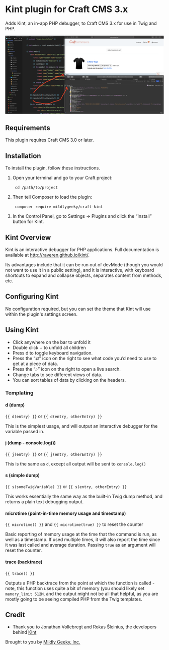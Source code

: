 # Kint plugin for Craft CMS 3.x

Adds Kint, an in-app PHP debugger, to Craft CMS 3.x for use in Twig and PHP.

![Screenshot](resources/screenshots/screenshot.png)

## Requirements

This plugin requires Craft CMS 3.0 or later.

## Installation

To install the plugin, follow these instructions.

1. Open your terminal and go to your Craft project:

        cd /path/to/project

2. Then tell Composer to load the plugin:

        composer require mildlygeeky/craft-kint

3. In the Control Panel, go to Settings → Plugins and click the “Install” button for Kint.

## Kint Overview

Kint is an interactive debugger for PHP applications. Full documentation is available at http://raveren.github.io/kint/.

Its advantages include that it can be run out of devMode (though you would not want to use it in a public setting), and
it is interactive, with keyboard shortcuts to expand and collapse objects, separates content from methods, etc.

## Configuring Kint

No configuration required, but you can set the theme that Kint will use within the plugin's settings screen.

## Using Kint

- Click anywhere on the bar to unfold it
- Double click + to unfold all children
- Press d to toggle keyboard navigation.
- Press the “⇄” icon on the right to see what code you’d need to use to get at a piece of data.
- Press the “⌕” icon on the right to open a live search.
- Change tabs to see different views of data.
- You can sort tables of data by clicking on the headers.

### Templating

#### d (dump)

`{{ d(entry) }}` or `{{ d(entry, otherEntry) }}`

This is the simplest usage, and will output an interactive debugger for the variable passed in.

#### j (dump - console.log())

`{{ j(entry) }}` or `{{ j(entry, otherEntry) }}`

This is the same as `d`, except all output will be sent to `console.log()`

#### s (simple dump)

`{{ s(someTwigVariable) }}` or `{{ s(entry, otherEntry) }}`

This works essentially the same way as the built-in Twig dump method, and returns a plain text debugging output.

#### microtime (point-in-time memory usage and timestamp)

`{{ microtime() }}` and `{{ microtime(true) }}` to reset the counter

Basic reporting of memory usage at the time that the command is run, as well as a timestamp. If used multiple times,
it will also report the time since it was last called and average duration. Passing `true` as an argument will reset the counter.

#### trace (backtrace)

`{{ trace() }}`

Outputs a PHP backtrace from the point at which the function is called - note, this function uses quite a bit of memory
(you should likely set `memory_limit 512M`, and the output might not be all that helpful, as you are mostly going to be
seeing compiled PHP from the Twig templates.

## Credit

* Thank you to Jonathan Vollebregt and Rokas Šleinius, the developers behind [Kint](https://github.com/kint-php/kint/)

Brought to you by [Mildly Geeky, Inc.](https://mildlygeeky.com)

